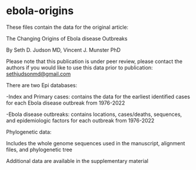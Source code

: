 # ebola-origins
These files contain the data for the original article:

The Changing Origins of Ebola disease Outbreaks

By Seth D. Judson MD, Vincent J. Munster PhD


Please note that this publication is under peer review, please contact the authors if you would like to use this data prior to publication:
sethjudsonmd@gmail.com


There are two Epi databases:

-Index and Primary cases: contains the data for the earliest identified cases for each Ebola disease outbreak from 1976-2022

-Ebola disease outbreaks: contains locations, cases/deaths, sequences, and epidemiologic factors for each outbreak from 1976-2022

Phylogenetic data:

Includes the whole genome sequences used in the manuscript, alignment files, and phylogenetic tree

Additional data are available in the supplementary material

